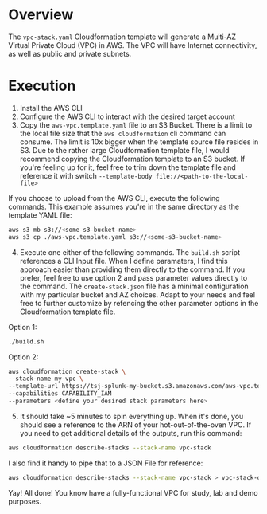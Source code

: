 # Overview
The `vpc-stack.yaml` Cloudformation template will generate a Multi-AZ Virtual Private Cloud (VPC) in AWS.  The VPC will have Internet connectivity, as well as public and private subnets.  

# Execution
1. Install the AWS CLI
2. Configure the AWS CLI to interact with the desired target account
3. Copy the `aws-vpc.template.yaml` file to an S3 Bucket.  There is a limit to the local file size that the `aws cloudformation` cli command can consume.  The limit is 10x bigger when the template source file resides in S3.  Due to the rather large Cloudformation template file, I would recommend copying the Cloudformation template to an S3 bucket.  If you're feeling up for it, feel free to trim down the template file and reference it with switch `--template-body file://<path-to-the-local-file>` 

If you choose to upload from the AWS CLI, execute the following commands.  This example assumes you're in the same directory as the template YAML file:
```bash
aws s3 mb s3://<some-s3-bucket-name>
aws s3 cp ./aws-vpc.template.yaml s3://<some-s3-bucket-name>
```

4. Execute one either of the following commands.  The `build.sh` script references a CLI Input file.  When I define paramaters, I find this approach easier than providing them directly to the command.  If you prefer, feel free to use option 2 and pass parameter values directly to the command.  The `create-stack.json` file has a minimal configuration with my particular bucket and AZ choices.  Adapt to your needs and feel free to further customize by refencing the other parameter options in the Cloudformation template file.

Option 1:
```bash
./build.sh
```

Option 2:
```bash
aws cloudformation create-stack \
--stack-name my-vpc \
--template-url https://tsj-splunk-my-bucket.s3.amazonaws.com/aws-vpc.template.yaml \
--capabilities CAPABILITY_IAM
--parameters <define your desired stack parameters here>
```

5. It should take ~5 minutes to spin everything up.  When it's done, you should see a reference to the ARN of your hot-out-of-the-oven VPC.  If you need to get additional details of the outputs, run this command:
```bash
aws cloudformation describe-stacks --stack-name vpc-stack
```
I also find it handy to pipe that to a JSON File for reference:
```bash
aws cloudformation describe-stacks --stack-name vpc-stack > vpc-stack-details.json
```

Yay!  All done!  You know have a fully-functional VPC for study, lab and demo purposes.
